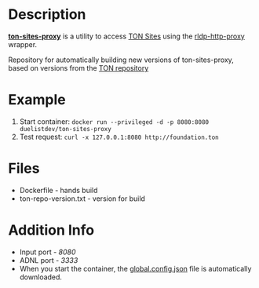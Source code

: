 # Description
**[ton-sites-proxy](https://github.com/duelist-dev/ton-sites-proxy/)** is a utility to access [TON Sites](https://ton.org/ton-sites) using the [rldp-http-proxy](https://github.com/ton-blockchain/ton/blob/master/rldp-http-proxy/rldp-http-proxy.cpp) wrapper.

Repository for automatically building new versions of ton-sites-proxy, based on versions from the [TON repository](https://github.com/ton-blockchain/ton/tags)

# Example
1. Start container:
`docker run --privileged -d -p 8080:8080 duelistdev/ton-sites-proxy`
2. Test request:
`curl -x 127.0.0.1:8080 http://foundation.ton`

# Files
* Dockerfile - hands build
* ton-repo-version.txt - version for build

# Addition Info

* Input port - _8080_
* ADNL port - _3333_
* When you start the container, the [global.config.json](https://ton-blockchain.github.io/global.config.json) file is automatically downloaded.
